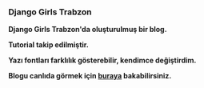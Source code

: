 ### Django Girls Trabzon

**Django Girls Trabzon'da oluşturulmuş bir blog.**

**Tutorial takip edilmiştir.**

**Yazı fontları farklılık gösterebilir, kendimce değiştirdim.**

**Blogu canlıda görmek için [buraya](http://alis.pythonanywhere.com/) bakabilirsiniz.**

